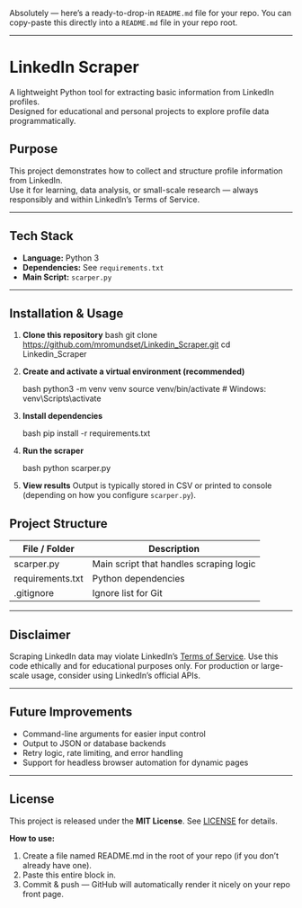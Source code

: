 Absolutely — here’s a ready-to-drop-in `README.md` file for your repo.
You can copy-paste this directly into a `README.md` file in your repo root.

---
# LinkedIn Scraper

A lightweight Python tool for extracting basic information from LinkedIn profiles.  
Designed for educational and personal projects to explore profile data programmatically.


## Purpose

This project demonstrates how to collect and structure profile information from LinkedIn.  
Use it for learning, data analysis, or small-scale research — always responsibly and within LinkedIn’s Terms of Service.

---

## Tech Stack

- **Language:** Python 3
- **Dependencies:** See `requirements.txt`
- **Main Script:** `scarper.py`

---

## Installation & Usage

1. **Clone this repository**
   bash
   git clone https://github.com/mromundset/Linkedin_Scraper.git
   cd Linkedin_Scraper

2. **Create and activate a virtual environment (recommended)**

   bash
   python3 -m venv venv
   source venv/bin/activate        # Windows: venv\Scripts\activate

3. **Install dependencies**

   bash
   pip install -r requirements.txt

4. **Run the scraper**

   bash
   python scarper.py

5. **View results**
   Output is typically stored in CSV or printed to console (depending on how you configure `scarper.py`).

## Project Structure

| File / Folder      | Description                             |
| ------------------ | --------------------------------------- |
| scarper.py         | Main script that handles scraping logic |
| requirements.txt   | Python dependencies                     |
| .gitignore         | Ignore list for Git                     |

---

## Disclaimer

Scraping LinkedIn data may violate LinkedIn’s [Terms of Service](https://www.linkedin.com/legal/user-agreement).
Use this code ethically and for educational purposes only. For production or large-scale usage, consider using LinkedIn’s official APIs.

---

## Future Improvements

* Command-line arguments for easier input control
* Output to JSON or database backends
* Retry logic, rate limiting, and error handling
* Support for headless browser automation for dynamic pages

---

## License

This project is released under the **MIT License**. See [LICENSE](LICENSE) for details.


**How to use:**  
1. Create a file named README.md in the root of your repo (if you don’t already have one).  
2. Paste this entire block in.  
3. Commit & push — GitHub will automatically render it nicely on your repo front page.  

